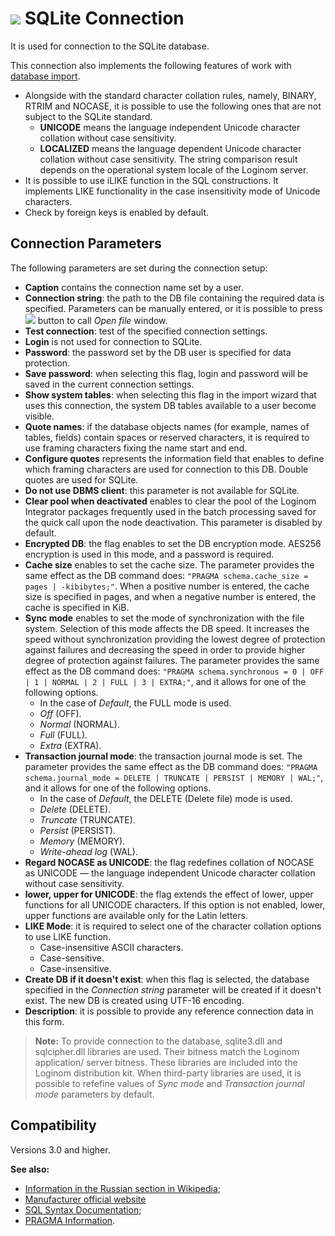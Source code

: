 # ![ ](../../../images/icons/data-sources/db-sqlite_default.svg) SQLite Connection

It is used for connection to the SQLite database.

This connection also implements the following features of work with [database import](../../import/database.md).

* Alongside with the standard character collation rules, namely, BINARY, RTRIM and NOCASE, it is possible to use the following ones that are not subject to the SQLite standard.
   * **UNICODE** means the language independent Unicode character collation without case sensitivity.
   * **LOCALIZED** means the language dependent Unicode character collation without case sensitivity. The string comparison result depends on the operational system locale of the Loginom server.
* It is possible to use iLIKE function in the SQL constructions. It implements LIKE functionality in the case insensitivity mode of Unicode characters.
* Check by foreign keys is enabled by default.

## Connection Parameters

The following parameters are set during the connection setup:

* **Caption** contains the connection name set by a user.
* **Connection string**: the path to the DB file containing the required data is specified. Parameters can be manually entered, or it is possible to press ![ ](../../../images/extjs-theme/form/open-trigger/open-trigger_default.svg) button to call *Open file* window.
* **Test connection**: test of the specified connection settings.
* **Login** is not used for connection to SQLite.
* **Password**: the password set by the DB user is specified for data protection.
* **Save password**: when selecting this flag, login and password will be saved in the current connection settings.
* **Show system tables**: when selecting this flag in the import wizard that uses this connection, the system DB tables available to a user become visible.
* **Quote names**: if the database objects names (for example, names of tables, fields) contain spaces or reserved characters, it is required to use framing characters fixing the name start and end.
* **Configure quotes** represents the information field that enables to define which framing characters are used for connection to this DB. Double quotes are used for SQLite.
* **Do not use DBMS client**: this parameter is not available for SQLite.
* **Clear pool when deactivated** enables to clear the pool of the Loginom Integrator packages frequently used in the batch processing saved for the quick call upon the node deactivation. This parameter is disabled by default.
* **Encrypted DB**: the flag enables to set the DB encryption mode. AES256 encryption is used in this mode, and a password is required.
* **Cache size** enables to set the cache size. The parameter provides the same effect as the DB command does: `"PRAGMA schema.cache_size = pages | -kibibytes;"`. When a positive number is entered, the cache size is specified in pages, and when a negative number is entered, the cache is specified in KiB.
* **Sync mode** enables to set the mode of synchronization with the file system. Selection of this mode affects the DB speed. It increases the speed without synchronization providing the lowest degree of protection against failures and decreasing the speed in order to provide higher degree of protection against failures. The parameter provides the same effect as the DB command does: `"PRAGMA schema.synchronous = 0 | OFF | 1 | NORMAL | 2 | FULL | 3 | EXTRA;"`, and it allows for one of the following options.
   * In the case of *Default*, the FULL mode is used.
   * *Off* (OFF).
   * *Normal* (NORMAL).
   * *Full* (FULL).
   * *Extra* (EXTRA).
* **Transaction journal mode**: the transaction journal mode is set. The parameter provides the same effect as the DB command does: `"PRAGMA schema.journal_mode = DELETE | TRUNCATE | PERSIST | MEMORY | WAL;"`, and it allows for one of the following options.
   * In the case of *Default*, the DELETE (Delete file) mode is used.
   * *Delete* (DELETE).
   * *Truncate* (TRUNCATE).
   * *Persist* (PERSIST).
   * *Memory* (MEMORY).
   * *Write-ahead log* (WAL).
* **Regard NOCASE as UNICODE**: the flag redefines collation of NOCASE as UNICODE — the language independent Unicode character collation without case sensitivity.
* **lower, upper for UNICODE**: the flag extends the effect of lower, upper functions for all UNICODE characters. If this option is not enabled, lower, upper functions are available only for the Latin letters.
* **LIKE Mode**: it is required to select one of the character collation options to use LIKE function.
   * Case-insensitive ASCII characters.
   * Case-sensitive.
   * Case-insensitive.
* **Create DB if it doesn't exist**: when this flag is selected, the database specified in the *Connection string* parameter will be created if it doesn't exist. The new DB is created using UTF-16 encoding.
* **Description**: it is possible to provide any reference connection data in this form.

> **Note:** To provide connection to the database, sqlite3.dll and sqlcipher.dll libraries are used. Their bitness match the Loginom application/ server bitness. These libraries are included into the Loginom distribution kit. When third-party libraries are used, it is possible to refefine values of *Sync mode* and *Transaction journal mode* parameters by default.

## Compatibility

Versions 3.0 and higher.

**See also:**

* [Information in the Russian section in Wikipedia](https://ru.wikipedia.org/wiki/SQLite);
* [Manufacturer official website](https://sqlite.org)
* [SQL Syntax Documentation](https://sqlite.org/lang.html);
* [PRAGMA Information](https://sqlite.org/pragma.html).
